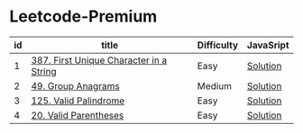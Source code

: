 # Leetcode-Premium

| **id** | **title**                                                                                                     | **Difficulty** | **JavaSript**                                                    |
| ------ | ------------------------------------------------------------------------------------------------------------- | -------------- | ---------------------------------------------------------------- |
| 1      | [387. First Unique Character in a String](https://leetcode.com/problems/first-unique-character-in-a-string//) | Easy           | [Solution](/solutions/387-first-unique-character-in-a-string.md) |
| 2      | [49. Group Anagrams](https://leetcode.com/problems/group-anagrams/)                                           | Medium         | [Solution](/solutions/49-group-anagrams.md)                      |
| 3      | [125. Valid Palindrome](https://leetcode.com/problems/valid-palindrome/)                                           | Easy         | [Solution](/solutions/125-valid-palindrome)                      |
| 4      | [20. Valid Parentheses](https://leetcode.com/problems/valid-parentheses/)                                           | Easy         | [Solution](/solutions/20-valid-parentheses.md)                      |

